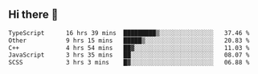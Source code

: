 ## Hi there 👋

<!--START_SECTION:waka-->

```txt
TypeScript      16 hrs 39 mins  █████████▒░░░░░░░░░░░░░░░   37.46 %
Other           9 hrs 15 mins   █████▒░░░░░░░░░░░░░░░░░░░   20.83 %
C++             4 hrs 54 mins   ██▓░░░░░░░░░░░░░░░░░░░░░░   11.03 %
JavaScript      3 hrs 35 mins   ██░░░░░░░░░░░░░░░░░░░░░░░   08.07 %
SCSS            3 hrs 3 mins    █▓░░░░░░░░░░░░░░░░░░░░░░░   06.88 %
```

<!--END_SECTION:waka-->
